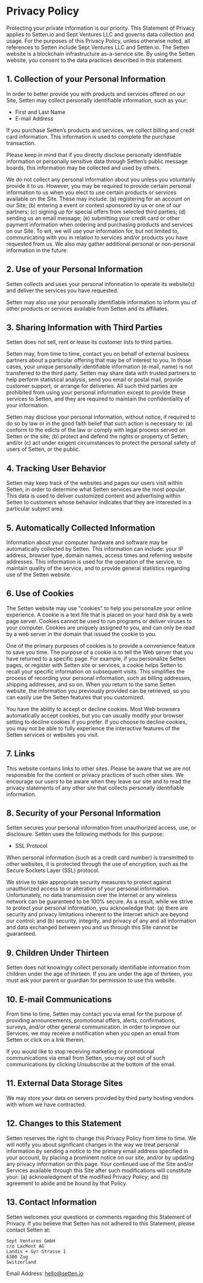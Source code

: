 
# Privacy Policy

Protecting your private information is our priority.
This Statement of Privacy applies to Setten.io and Sept Ventures LLC and governs data collection and usage.
For the purposes of this Privacy Policy, unless otherwise noted, all references to Setten include Sept Ventures LLC and Setten.io.
The Setten website is a blockchain infrastructure as-a-service site.
By using the Setten website, you consent to the data practices described in this statement.

## 1. Collection of your Personal Information

In order to better provide you with products and services offered on our Site, Setten may collect personally identifiable information, such as your:

- First and Last Name
- E-mail Address

If you purchase Setten’s products and services, we collect billing and credit card information.
This information is used to complete the purchase transaction.

Please keep in mind that if you directly disclose personally identifiable information or personally sensitive data through Setten’s public message boards, this information may be collected and used by others.

We do not collect any personal information about you unless you voluntarily provide it to us.
However, you may be required to provide certain personal information to us when you elect to use certain products or services available on the Site.
These may include: (a) registering for an account on our Site; (b) entering a event or contest sponsored by us or one of our partners; (c) signing up for special offers from selected third parties; (d) sending us an email message; (e) submitting your credit card or other payment information when ordering and purchasing products and services on our Site.
To wit, we will use your information for, but not limited to, communicating with you in relation to services and/or products you have requested from us.
We also may gather additional personal or non-personal information in the future.

## 2. Use of your Personal Information

Setten collects and uses your personal information to operate its website(s) and deliver the services you have requested.

Setten may also use your personally identifiable information to inform you of other products or services available from Setten and its affiliates.

## 3. Sharing Information with Third Parties

Setten does not sell, rent or lease its customer lists to third parties.

Setten may, from time to time, contact you on behalf of external business partners about a particular offering that may be of interest to you.
In those cases, your unique personally identifiable information (e-mail, name) is not transferred to the third party.
Setten may share data with trusted partners to help perform statistical analysis, send you email or postal mail, provide customer support, or arrange for deliveries.
All such third parties are prohibited from using your personal information except to provide these services to Setten, and they are required to maintain the confidentiality of your information.

Setten may disclose your personal information, without notice, if required to do so by law or in the good faith belief that such action is necessary to: (a) conform to the edicts of the law or comply with legal process served on Setten or the site; (b) protect and defend the rights or property of Setten; and/or (c) act under exigent circumstances to protect the personal safety of users of Setten, or the public.

## 4. Tracking User Behavior

Setten may keep track of the websites and pages our users visit within Setten, in order to determine what Setten services are the most popular.
This data is used to deliver customized content and advertising within Setten to customers whose behavior indicates that they are interested in a particular subject area.

## 5. Automatically Collected Information

Information about your computer hardware and software may be automatically collected by Setten.
This information can include: your IP address, browser type, domain names, access times and referring website addresses.
This information is used for the operation of the service, to maintain quality of the service, and to provide general statistics regarding use of the Setten website.

## 6. Use of Cookies

The Setten website may use "cookies" to help you personalize your online experience.
A cookie is a text file that is placed on your hard disk by a web page server.
Cookies cannot be used to run programs or deliver viruses to your computer.
Cookies are uniquely assigned to you, and can only be read by a web server in the domain that issued the cookie to you.

One of the primary purposes of cookies is to provide a convenience feature to save you time.
The purpose of a cookie is to tell the Web server that you have returned to a specific page.
For example, if you personalize Setten pages, or register with Setten site or services, a cookie helps Setten to recall your specific information on subsequent visits.
This simplifies the process of recording your personal information, such as billing addresses, shipping addresses, and so on.
When you return to the same Setten website, the information you previously provided can be retrieved, so you can easily use the Setten features that you customized.

You have the ability to accept or decline cookies.
Most Web browsers automatically accept cookies, but you can usually modify your browser setting to decline cookies if you prefer.
If you choose to decline cookies, you may not be able to fully experience the interactive features of the Setten services or websites you visit.

## 7. Links

This website contains links to other sites.
Please be aware that we are not responsible for the content or privacy practices of such other sites.
We encourage our users to be aware when they leave our site and to read the privacy statements of any other site that collects personally identifiable information.

## 8. Security of your Personal Information

Setten secures your personal information from unauthorized access, use, or disclosure.
Setten uses the following methods for this purpose:

- SSL Protocol

When personal information (such as a credit card number) is transmitted to other websites, it is protected through the use of encryption, such as the Secure Sockets Layer (SSL) protocol.

We strive to take appropriate security measures to protect against unauthorized access to or alteration of your personal information.
Unfortunately, no data transmission over the Internet or any wireless network can be guaranteed to be 100% secure.
As a result, while we strive to protect your personal information, you acknowledge that: (a) there are security and privacy limitations inherent to the Internet which are beyond our control; and (b) security, integrity, and privacy of any and all information and data exchanged between you and us through this Site cannot be guaranteed.

## 9. Children Under Thirteen

Setten does not knowingly collect personally identifiable information from children under the age of thirteen.
If you are under the age of thirteen, you must ask your parent or guardian for permission to use this website.

## 10. E-mail Communications

From time to time, Setten may contact you via email for the purpose of providing announcements, promotional offers, alerts, confirmations, surveys, and/or other general communication.
In order to improve our Services, we may receive a notification when you open an email from Setten or click on a link therein.

If you would like to stop receiving marketing or promotional communications via email from Setten, you may opt out of such communications by clicking Unsubscribe at the bottom of the email.

## 11. External Data Storage Sites

We may store your data on servers provided by third party hosting vendors with whom we have contracted.

## 12. Changes to this Statement

Setten reserves the right to change this Privacy Policy from time to time.
We will notify you about significant changes in the way we treat personal information by sending a notice to the primary email address specified in your account, by placing a prominent notice on our site, and/or by updating any privacy information on this page.
Your continued use of the Site and/or Services available through this Site after such modifications will constitute your: (a) acknowledgment of the modified Privacy Policy; and (b) agreement to abide and be bound by that Policy.

## 13. Contact Information

Setten welcomes your questions or comments regarding this Statement of Privacy.
If you believe that Setten has not adhered to this Statement, please contact Setten at:

```
Sept Ventures GmbH
c/o LacMont AG
Landis + Gyr-Strasse 1
6300 Zug
Switzerland
```

Email Address: hello@setten.io

